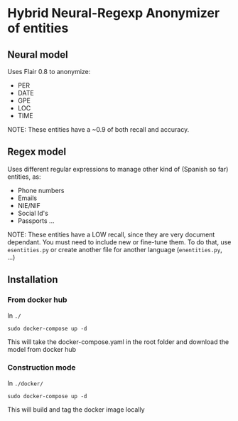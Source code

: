 # Hybrid Neural-Regexp Anonymizer of entities
## Neural model
Uses Flair 0.8 to anonymize:
- PER
- DATE
- GPE
- LOC
- TIME

NOTE: These entities have a ~0.9 of both recall and accuracy.

## Regex model
Uses different regular expressions to manage other kind of (Spanish so far) entities, as:
- Phone numbers
- Emails
- NIE/NIF
- Social Id's
- Passports
...
  
NOTE: These entities have a LOW recall, since they are very document dependant. You must need to include new or fine-tune them.
To do that, use `esentities.py` or create another file for another language (`enentities.py`, ...)

## Installation
### From docker hub
In `./`

`sudo docker-compose up -d`

This will take the docker-compose.yaml in the root folder and download the model from docker hub

### Construction mode
In `./docker/`

`sudo docker-compose up -d`

This will build and tag the docker image locally


  



